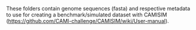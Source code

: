 These folders contain genome sequences (fasta) and respective metadata to use for creating a benchmark/simulated dataset with CAMISIM (https://github.com/CAMI-challenge/CAMISIM/wiki/User-manual).
